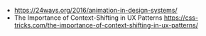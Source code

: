 - https://24ways.org/2016/animation-in-design-systems/
- The Importance of Context-Shifting in UX Patterns https://css-tricks.com/the-importance-of-context-shifting-in-ux-patterns/